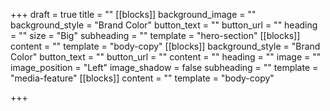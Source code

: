 +++
draft = true
title = ""
[[blocks]]
background_image = ""
background_style = "Brand Color"
button_text = ""
button_url = ""
heading = ""
size = "Big"
subheading = ""
template = "hero-section"
[[blocks]]
content = ""
template = "body-copy"
[[blocks]]
background_style = "Brand Color"
button_text = ""
button_url = ""
content = ""
heading = ""
image = ""
image_position = "Left"
image_shadow = false
subheading = ""
template = "media-feature"
[[blocks]]
content = ""
template = "body-copy"

+++
